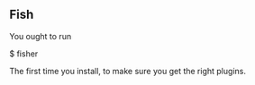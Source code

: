 ## Fish

You ought to run 

  $ fisher
  
The first time you install, to make sure you get the right plugins.
